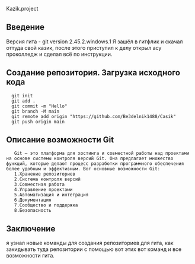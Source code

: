 Kazik.project
## Введение
Версия гита - git version 2.45.2.windows.1
Я зашёл в гитфлик и скачал оттуда свой казик, после этого приступил к делу открыл асу проколледж и сделал всё по инструкции.
## Создание репозитория. Загрузка исходного кода
```
  git init 
  git add . 
  git commit -m "Hello"
  git branch -M main
  git remote add origin "https://github.com/Be3delnik1488/Casik" 
  git push origin main
```
## Описание возможности Git
```
   Git — это платформа для хостинга и совместной работы над проектами на основе системы контроля версий Git. Она предлагает множество функций, которые делают процесс разработки программного обеспечения более удобным и эффективным. Вот основные возможности Git:
   1.Хранение репозиториев
   2.Система контроля версий
   3.Совместная работа
   4.Управление проектами
   5.Автоматизация и интеграция
   6.Документация
   7.Сообщество и поддержка
   8.Безопасность
```
## Заключение
я узнал новые команды для создания репозиториев для гита, как закидывать туда репозитории с помощью вот этих вот команд и все возможности гита.
